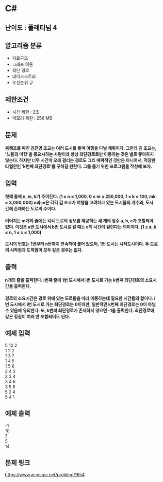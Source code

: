# C#

## 난이도 : 플레티넘 4

## 알고리즘 분류
  - 자료구조
  - 그래프 이론
  - 최단 경로
  - 데이크스트라
  - 우선순위 큐

## 제한조건
  - 시간 제한 : 2초
  - 메모리 제한 : 256 MB

## 문제
#### 봄캠프를 마친 김진영 조교는 여러 도시를 돌며 여행을 다닐 계획이다. 그런데 김 조교는, '느림의 미학'을 중요시하는 사람이라 항상 최단경로로만 이동하는 것은 별로 좋아하지 않는다. 하지만 너무 시간이 오래 걸리는 경로도 그리 매력적인 것만은 아니어서, 적당한 타협안인 'k번째 최단경로'를 구하길 원한다. 그를 돕기 위한 프로그램을 작성해 보자.

## 입력
#### 첫째 줄에 n, m, k가 주어진다. (1 ≤ n ≤ 1,000, 0 ≤ m ≤ 250,000, 1 ≤ k ≤ 100, mk ≤ 3,000,000) n과 m은 각각 김 조교가 여행을 고려하고 있는 도시들의 개수와, 도시 간에 존재하는 도로의 수이다.
#### 이어지는 m개의 줄에는 각각 도로의 정보를 제공하는 세 개의 정수 a, b, c가 포함되어 있다. 이것은 a번 도시에서 b번 도시로 갈 때는 c의 시간이 걸린다는 의미이다. (1 ≤ a, b ≤ n, 1 ≤ c ≤ 1,000)
#### 도시의 번호는 1번부터 n번까지 연속하여 붙어 있으며, 1번 도시는 시작도시이다. 두 도로의 시작점과 도착점이 모두 같은 경우는 없다.

## 출력
#### n개의 줄을 출력한다. i번째 줄에 1번 도시에서 i번 도시로 가는 k번째 최단경로의 소요시간을 출력한다.
#### 경로의 소요시간은 경로 위에 있는 도로들을 따라 이동하는데 필요한 시간들의 합이다. i번 도시에서 i번 도시로 가는 최단경로는 0이지만, 일반적인 k번째 최단경로는 0이 아닐 수 있음에 유의한다. 또, k번째 최단경로가 존재하지 않으면 -1을 출력한다. 최단경로에 같은 정점이 여러 번 포함되어도 된다.

## 예제 입력
5 10 2<br/>
1 2 2<br/>
1 3 7<br/>
1 4 5<br/>
1 5 6<br/>
2 4 2<br/>
2 3 4<br/>
3 4 6<br/>
3 5 8<br/>
5 2 4<br/>
5 4 1<br/>

## 예제 출력
-1<br/>
10<br/>
7<br/>
5<br/>
14<br/>

## 문제 링크
https://www.acmicpc.net/problem/1854